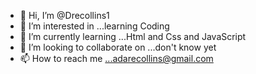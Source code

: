 - 👋 Hi, I’m @Drecollins1
- 👀 I’m interested in ...learning Coding 
- 🌱 I’m currently learning ...Html and Css and JavaScript 
- 💞️ I’m looking to collaborate on ...don't know yet
- 📫 How to reach me ...adarecollins@gmail.com

<!---
Drecollins1/Drecollins1 is a ✨ special ✨ repository because its `README.md` (this file) appears on your GitHub profile.
You can click the Preview link to take a look at your changes.
--->
